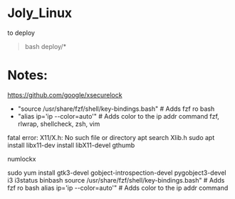 # Joly_Linux

to deploy

> bash deploy/*


# Notes:
https://github.com/google/xsecurelock
- "source /usr/share/fzf/shell/key-bindings.bash"  # Adds fzf ro bash
- "alias ip='ip --color=auto'"  # Adds color to the ip addr command
fzf, rlwrap, shellcheck, zsh, vim

fatal error: X11/X.h: No such file or directory
    apt search Xlib.h
    sudo apt install libx11-dev
install libX11-devel
gthumb

numlockx

sudo yum install gtk3-devel gobject-introspection-devel pygobject3-devel i3 i3status
binbash
source /usr/share/fzf/shell/key-bindings.bash"  # Adds fzf ro bash
alias ip='ip --color=auto'"  # Adds color to the ip addr command
